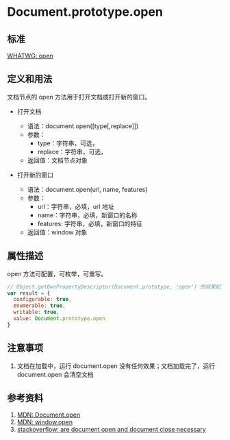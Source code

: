 # Document.prototype.open

## 标准
[WHATWG: open](https://html.spec.whatwg.org/#dom-document-open)

## 定义和用法
文档节点的 open 方法用于打开文档或打开新的窗口。

- 打开文档
    - 语法：document.open([type[,replace]])
    - 参数：
        - type：字符串，可选，
        - replace：字符串，可选，
    - 返回值：文档节点对象
    
- 打开新的窗口
    - 语法：document.open(url, name, features)
    - 参数：
        - url：字符串，必填，url 地址
        - name：字符串，必填，新窗口的名称
        - features: 字符串，必填，新窗口的特征
    - 返回值：window 对象

## 属性描述
open 方法可配置，可枚举，可重写。
```javascript
// Object.getOwnPropertyDescriptor(Document.prototype, 'open') 的结果如下：
var result = {
  configurable: true,
  enumerable: true,
  writable: true,
  value: Document.prototype.open
}
```

## 注意事项
1. 文档在加载中，运行 document.open 没有任何效果；文档加载完了，运行 document.open 会清空文档


## 参考资料
1. [MDN: Document.open](https://developer.mozilla.org/en-US/docs/Web/API/Document/open)
2. [MDN: window.open](https://developer.mozilla.org/en-US/docs/Web/API/Window/open)
3. [stackoverflow: are document open and document close necessary](http://stackoverflow.com/questions/27854494/are-document-open-and-document-close-necessary)
